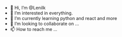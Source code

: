 - 👋 Hi, I’m @Lenilk
- 👀 I’m interested in everything.
- 🌱 I’m currently learning python and react and more
- 💞️ I’m looking to collaborate on ...
- 📫 How to reach me ...

<!---
Lenilk/Lenilk is a ✨ special ✨ repository because its `README.md` (this file) appears on your GitHub profile.
You can click the Preview link to take a look at your changes.
--->
